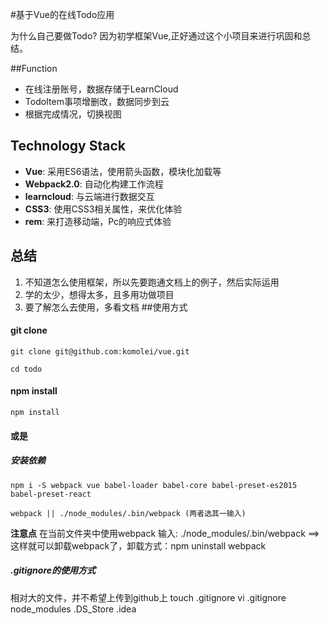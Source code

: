 #基于Vue的在线Todo应用


为什么自己要做Todo? 因为初学框架Vue,正好通过这个小项目来进行巩固和总结。

##Function

- 在线注册账号，数据存储于LearnCloud
- TodoItem事项增删改，数据同步到云
- 根据完成情况，切换视图

## Technology Stack

- **Vue**: 采用ES6语法，使用箭头函数，模块化加载等
- **Webpack2.0**: 自动化构建工作流程
- **learncloud**: 与云端进行数据交互
- **CSS3**: 使用CSS3相关属性，来优化体验
- **rem**: 来打造移动端，Pc的响应式体验

## 总结

1. 不知道怎么使用框架，所以先要跑通文档上的例子，然后实际运用 
2. 学的太少，想得太多，且多用功做项目
3. 要了解怎么去使用，多看文档
##使用方式
<h4>git clone</h4>

    git clone git@github.com:komolei/vue.git

    cd todo
<h4>npm install</h4>

    npm install
<h4>或是</h4>
<h5>安装依赖 </h5>

    npm i -S webpack vue babel-loader babel-core babel-preset-es2015 babel-preset-react
    
    webpack || ./node_modules/.bin/webpack (两者选其一输入)
**注意点**
    在当前文件夹中使用webpack
    输入: ./node_modules/.bin/webpack ==>这样就可以卸载webpack了，卸载方式：npm uninstall webpack

<h5>.gitignore的使用方式</h5>
    相对大的文件，并不希望上传到github上
    touch .gitignore
    vi .gitignore
    node_modules
    .DS_Store
    .idea
